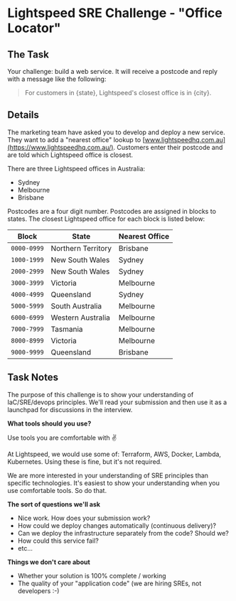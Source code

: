 # Lightspeed SRE Challenge - "Office Locator"

## The Task

Your challenge: build a web service. It will receive a postcode and reply with a message like the following:

> For customers in {state}, Lightspeed's closest office is in {city}.

## Details

The marketing team have asked you to develop and deploy a new service. They want to add a "nearest office" lookup to [www.lightspeedhq.com.au](https://www.lightspeedhq.com.au/). Customers enter their postcode and are told which Lightspeed office is closest.

There are three Lightspeed offices in Australia:

* Sydney
* Melbourne
* Brisbane

Postcodes are a four digit number. Postcodes are assigned in blocks to states. The closest Lightspeed office for each block is listed below:

| Block | State | Nearest Office |
| --- | --- | --- |
| `0000-0999` | Northern Territory | Brisbane |
| `1000-1999` | New South Wales | Sydney |
| `2000-2999` | New South Wales | Sydney |
| `3000-3999` | Victoria | Melbourne |
| `4000-4999` | Queensland | Sydney |
| `5000-5999` | South Australia | Melbourne |
| `6000-6999` | Western Australia | Melbourne |
| `7000-7999` | Tasmania | Melbourne |
| `8000-8999` | Victoria | Melbourne |
| `9000-9999` | Queensland | Brisbane |

## Task Notes

The purpose of this challenge is to show your understanding of IaC/SRE/devops principles. We'll read your submission and then use it as a launchpad for discussions in the interview.

**What tools should you use?**

Use tools you are comfortable with ✌️

At Lightspeed, we would use some of: Terraform, AWS, Docker, Lambda, Kubernetes. Using these is fine, but it's not required.

We are more interested in your understanding of SRE principles than specific technologies. It's easiest to show your understanding when you use comfortable tools. So do that.

**The sort of questions we'll ask**

* Nice work. How does your submission work?
* How could we deploy changes automatically (continuous delivery)?
* Can we deploy the infrastructure separately from the code? Should we?
* How could this service fail?
* etc...

**Things we don't care about**

* Whether your solution is 100% complete / working
* The quality of your "application code" (we are hiring SREs, not developers :-)

